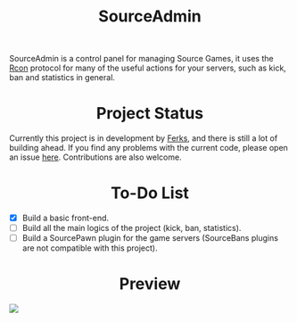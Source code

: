 <h1 align="center"> 
    SourceAdmin
</h1>
</br>

SourceAdmin is a control panel for managing Source Games, it uses the [Rcon](https://developer.valvesoftware.com/wiki/Source_RCON_Protocol) protocol for many of the useful actions for your servers, such as kick, ban and statistics in general.

<h1 align="center">Project Status</h1>

Currently this project is in development by [Ferks](https://github.com/Ferks-FK), and there is still a lot of building ahead.
If you find any problems with the current code, please open an issue [here](https://github.com/Ferks-FK/SourceAdmin/issues).
Contributions are also welcome.

<h1 align="center">To-Do List</h1>

- [x] Build a basic front-end.
- [ ] Build all the main logics of the project (kick, ban, statistics).
- [ ] Build a SourcePawn plugin for the game servers (SourceBans plugins are not compatible with this project).

<h1 align="center">Preview</h1>

![](https://i.imgur.com/yjUrozo.gif)
